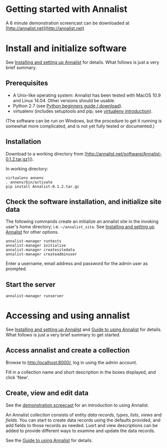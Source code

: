 # Getting started with Annalist

A 6 minute demonstration screencast can be downloaded at [http://annalist.net](http://annalist.net)

# Install and initialize software

See [Installing and setting up Annalist](installing-annalist.md) for details.  What follows is just a very brief summary.

## Prerequisites

* A Unix-like operating system: Annalist has been tested with MacOS 10.9 and Linux 14.04.  Other versions should be usable.
* Python 2.7 (see [Python beginners guide / download](https://wiki.python.org/moin/BeginnersGuide/Download)).
* virtualenv (includes setuptools and pip; see [virtualenv introduction](http://virtualenv.readthedocs.org/en/latest/virtualenv.html)).

(The software can be run on Windows, but the procedure to get it running is somewhat more complicated, and is not yet fully tested or documented.)

## Installation

Download to a working directory from [http://annalist.net/software/Annalist-0.1.2.tar.gz]().

In working directory:

    virtualenv annenv
    . annenv/bin/activate
    pip install Annalist-0.1.2.tar.gz

## Check the software installation, and initialize site data

The following commands create an initialize an annalist site in the invoking user's home directory; i.e. `~/annalist_site`.  See [Installing and setting up Annalist](installing-annalist.md) for other options.

    annalist-manager runtests
    annalist-manager initialize
    annalist-manager createsitedata
    annalist-manager createadminuser

Enter a username, email address and password for the admin user as prompted.

## Start the server

    annalist-manager runserver


# Accessing and using annalist

See [Installing and setting up Annalist](installing-annalist.md) and [Guide to using Annalist](using-annalist.md) for details.  What follows is just a very brief summary to get started.

## Access annalist and create a collection

Browse to [http:/localhost:8000/](), log in using the admin account.

Fill in a collection name and short description in the boxes displayed, and click 'New'.

## Create, view and edit data

See the [demonstration screecast](http://annalist.net/media/annalist-demo-music-instrument-catalogue.mp4) for an introduction to using Annalist.

An Annalist _collection_ consists of entity _data records_, _types_, _lists_, _views_ and _fields_.  You can start to create data records using the defaults provided, and add fields to those records as needed.  Lusrt and view descriptions can be added to provide different ways to examine and update the data records.

See the [Guide to using Annalist](using-annalist.md) for details.

